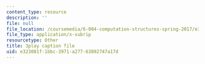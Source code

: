 ```yaml
---
content_type: resource
description: ''
file: null
file_location: /coursemedia/6-004-computation-structures-spring-2017/e323081f1bbc3971a27763892747a17d_p2j16ebu14U.srt
file_type: application/x-subrip
resourcetype: Other
title: 3play caption file
uid: e323081f-1bbc-3971-a277-63892747a17d
---
```

